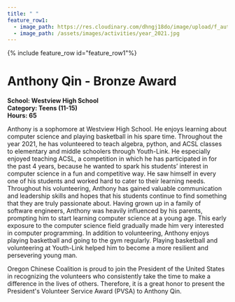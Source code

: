 ```yaml
---
title: " "
feature_row1:
  - image_path: https://res.cloudinary.com/dhngj18do/image/upload/f_auto,q_auto/v1/images/pvsa/2021_Anthony_Qin
  - image_path: /assets/images/activities/year_2021.jpg
---
```


{% include feature_row id="feature_row1"%}

# Anthony Qin - Bronze Award

**School: Westview High School**  
**Category: Teens (11-15)**  
**Hours: 65**  

Anthony is a sophomore at Westview High School. He enjoys learning about computer science and playing basketball in his spare time. Throughout the year 2021, he has volunteered to teach algebra, python, and ACSL classes to elementary and middle schoolers through Youth-Link. He especially enjoyed teaching ACSL, a competition in which he has participated in for the past 4 years, because he wanted to spark his students’ interest in computer science in a fun and competitive way. He saw himself in every one of his students and worked hard to cater to their learning needs. Throughout his volunteering, Anthony has gained valuable communication and leadership skills and hopes that his students continue to find something that they are truly passionate about. Having grown up in a family of software engineers, Anthony was heavily influenced by his parents, prompting him to start learning computer science at a young age. This early exposure to the computer science field gradually made him very interested in computer programming. In addition to volunteering, Anthony enjoys playing basketball and going to the gym regularly. Playing basketball and volunteering at Youth-Link helped him to become a more resilient and persevering young man.

Oregon Chinese Coalition is proud to join the President of the United States in recognizing the volunteers who consistently take the time to make a difference in the lives of others. Therefore, it is a great honor to present the President's Volunteer Service Award (PVSA) to Anthony Qin.
